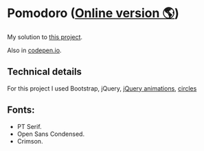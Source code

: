 # Pomodoro ([Online version 🌎](https://pouyio.github.io/freeCodeCamp/frontEnd/07pomodoro/))

My solution to [this project](http://www.freecodecamp.com/challenges/build-a-pomodoro-clock).

Also in [codepen.io](https://codepen.io/pouyio/full/jbyoEW/).

## Technical details

For this project I used Bootstrap, jQuery, [jQuery animations](https://jqueryui.com/animate/), [circles](https://github.com/lugolabs/circles)

## Fonts:
- PT Serif.
- Open Sans Condensed.
- Crimson.
